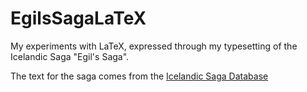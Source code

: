 # EgilsSagaLaTeX
My experiments with LaTeX, expressed through my typesetting of the Icelandic Saga "Egil's Saga".

The text for the saga comes from the [Icelandic Saga Database](https://www.sagadb.org "Icelandic Saga Database")
